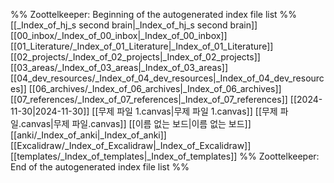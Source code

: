 %% Zoottelkeeper: Beginning of the autogenerated index file list  %%
 [[_Index_of_hj_s second brain|_Index_of_hj_s second brain]]
 [[00_inbox/_Index_of_00_inbox|_Index_of_00_inbox]]
 [[01_Literature/_Index_of_01_Literature|_Index_of_01_Literature]]
 [[02_projects/_Index_of_02_projects|_Index_of_02_projects]]
 [[03_areas/_Index_of_03_areas|_Index_of_03_areas]]
 [[04_dev_resources/_Index_of_04_dev_resources|_Index_of_04_dev_resources]]
 [[06_archives/_Index_of_06_archives|_Index_of_06_archives]]
 [[07_references/_Index_of_07_references|_Index_of_07_references]]
 [[2024-11-30|2024-11-30]]
 [[무제 파일 1.canvas|무제 파일 1.canvas]]
 [[무제 파일.canvas|무제 파일.canvas]]
 [[이름 없는 보드|이름 없는 보드]]
 [[anki/_Index_of_anki|_Index_of_anki]]
 [[Excalidraw/_Index_of_Excalidraw|_Index_of_Excalidraw]]
 [[templates/_Index_of_templates|_Index_of_templates]]
%% Zoottelkeeper: End of the autogenerated index file list  %%
